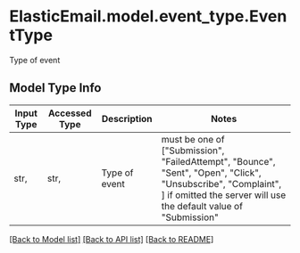 # ElasticEmail.model.event_type.EventType

Type of event

## Model Type Info
Input Type | Accessed Type | Description | Notes
------------ | ------------- | ------------- | -------------
str,  | str,  | Type of event | must be one of ["Submission", "FailedAttempt", "Bounce", "Sent", "Open", "Click", "Unsubscribe", "Complaint", ] if omitted the server will use the default value of "Submission"

[[Back to Model list]](../../README.md#documentation-for-models) [[Back to API list]](../../README.md#documentation-for-api-endpoints) [[Back to README]](../../README.md)

